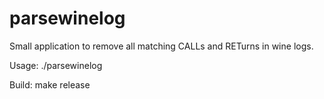 # parsewinelog
Small application to remove all matching CALLs and RETurns in wine logs.

Usage: ./parsewinelog <yourlog>

Build: make release
